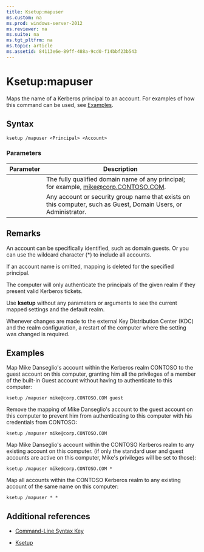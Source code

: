 ```yaml
---
title: Ksetup:mapuser
ms.custom: na
ms.prod: windows-server-2012
ms.reviewer: na
ms.suite: na
ms.tgt_pltfrm: na
ms.topic: article
ms.assetid: 84113e6e-89ff-488a-9cd0-f14bbf23b543
---
```

# Ksetup:mapuser
Maps the name of a Kerberos principal to an account. For examples of how this command can be used, see [Examples](#BKMK_Examples).  
  
## Syntax  
  
```  
ksetup /mapuser <Principal> <Account>  
```  
  
### Parameters  
  
|Parameter|Description|  
|-------------|---------------|  
|<Principal>|The fully qualified domain name of any principal; for example, mike@corp.CONTOSO.COM.|  
|<Account>|Any account or security group name that exists on this computer, such as Guest, Domain Users, or Administrator.|  
  
## Remarks  
An account can be specifically identified, such as domain guests. Or you can use the wildcard character \(\*\) to include all accounts.  
  
If an account name is omitted, mapping is deleted for the specified principal.  
  
The computer will only authenticate the principals of the given realm if they present valid Kerberos tickets.  
  
Use **ksetup** without any parameters or arguments to see the current mapped settings and the default realm.  
  
Whenever changes are made to the external Key Distribution Center \(KDC\) and the realm configuration, a restart of the computer where the setting was changed is required.  
  
## <a name="BKMK_Examples"></a>Examples  
Map Mike Danseglio's account within the Kerberos realm CONTOSO to the guest account on this computer, granting him all the privileges of a member of the built\-in Guest account without having to authenticate to this computer:  
  
```  
ksetup /mapuser mike@corp.CONTOSO.COM guest  
```  
  
Remove the mapping of Mike Danseglio's account to the guest account on this computer to prevent him from authenticating to this computer with his credentials from CONTOSO:  
  
```  
ksetup /mapuser mike@corp.CONTOSO.COM   
```  
  
Map Mike Danseglio's account within the CONTOSO Kerberos realm to any existing account on this computer. \(if only the standard user and guest accounts are active on this computer, Mike's privileges will be set to those\):  
  
```  
ksetup /mapuser mike@corp.CONTOSO.COM *  
```  
  
Map all accounts within the CONTOSO Kerberos realm to any existing account of the same name on this computer:  
  
```  
ksetup /mapuser * *  
```  
  
## Additional references  
  
-   [Command-Line Syntax Key](Command-Line-Syntax-Key.md)  
  
-   [Ksetup](Ksetup.md)  
  


